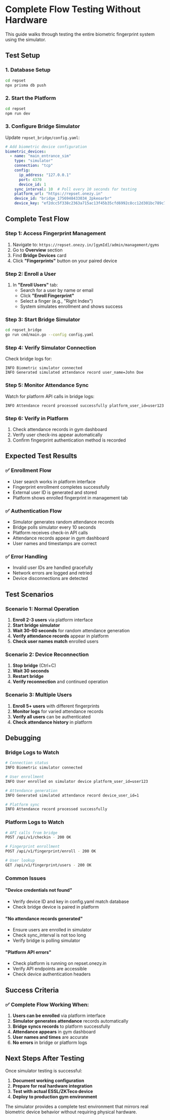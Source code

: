 # Complete Flow Testing Without Hardware

This guide walks through testing the entire biometric fingerprint system using the simulator.

## Test Setup

### 1. Database Setup
```bash
cd repset
npx prisma db push
```

### 2. Start the Platform
```bash
cd repset
npm run dev
```

### 3. Configure Bridge Simulator
Update `repset_bridge/config.yaml`:
```yaml
# Add biometric device configuration
biometric_devices:
  - name: "main_entrance_sim"
    type: "simulator"
    connection: "tcp"
    config:
      ip_address: "127.0.0.1"
      port: 4370
      device_id: 1
    sync_interval: 10  # Poll every 10 seconds for testing
    platform_url: "https://repset.onezy.in"
    device_id: "bridge_1756948433034_2pkeoarbr"
    device_key: "ef2dcc5f338c2363a715ac13f45b35cfd6992c8cc12d301bc789c7e4415186f4"
```

## Complete Test Flow

### Step 1: Access Fingerprint Management
1. Navigate to: `https://repset.onezy.in/[gymId]/admin/management/gyms`
2. Go to **Overview** section
3. Find **Bridge Devices** card
4. Click **"Fingerprints"** button on your paired device

### Step 2: Enroll a User
1. In **"Enroll Users"** tab:
   - Search for a user by name or email
   - Click **"Enroll Fingerprint"**
   - Select a finger (e.g., "Right Index")
   - System simulates enrollment and shows success

### Step 3: Start Bridge Simulator
```bash
cd repset_bridge
go run cmd/main.go --config config.yaml
```

### Step 4: Verify Simulator Connection
Check bridge logs for:
```
INFO Biometric simulator connected
INFO Generated simulated attendance record user_name=John Doe
```

### Step 5: Monitor Attendance Sync
Watch for platform API calls in bridge logs:
```
INFO Attendance record processed successfully platform_user_id=user123
```

### Step 6: Verify in Platform
1. Check attendance records in gym dashboard
2. Verify user check-ins appear automatically
3. Confirm fingerprint authentication method is recorded

## Expected Test Results

### ✅ Enrollment Flow
- User search works in platform interface
- Fingerprint enrollment completes successfully
- External user ID is generated and stored
- Platform shows enrolled fingerprint in management tab

### ✅ Authentication Flow
- Simulator generates random attendance records
- Bridge polls simulator every 10 seconds
- Platform receives check-in API calls
- Attendance records appear in gym dashboard
- User names and timestamps are correct

### ✅ Error Handling
- Invalid user IDs are handled gracefully
- Network errors are logged and retried
- Device disconnections are detected

## Test Scenarios

### Scenario 1: Normal Operation
1. **Enroll 2-3 users** via platform interface
2. **Start bridge simulator**
3. **Wait 30-60 seconds** for random attendance generation
4. **Verify attendance records** appear in platform
5. **Check user names match** enrolled users

### Scenario 2: Device Reconnection
1. **Stop bridge** (Ctrl+C)
2. **Wait 30 seconds**
3. **Restart bridge**
4. **Verify reconnection** and continued operation

### Scenario 3: Multiple Users
1. **Enroll 5+ users** with different fingerprints
2. **Monitor logs** for varied attendance records
3. **Verify all users** can be authenticated
4. **Check attendance history** in platform

## Debugging

### Bridge Logs to Watch
```bash
# Connection status
INFO Biometric simulator connected

# User enrollment
INFO User enrolled on simulator device platform_user_id=user123

# Attendance generation
INFO Generated simulated attendance record device_user_id=1

# Platform sync
INFO Attendance record processed successfully
```

### Platform Logs to Watch
```bash
# API calls from bridge
POST /api/v1/checkin - 200 OK

# Fingerprint enrollment
POST /api/v1/fingerprint/enroll - 200 OK

# User lookup
GET /api/v1/fingerprint/users - 200 OK
```

### Common Issues

#### "Device credentials not found"
- Verify device ID and key in config.yaml match database
- Check bridge device is paired in platform

#### "No attendance records generated"
- Ensure users are enrolled in simulator
- Check sync_interval is not too long
- Verify bridge is polling simulator

#### "Platform API errors"
- Check platform is running on repset.onezy.in
- Verify API endpoints are accessible
- Check device authentication headers

## Success Criteria

### ✅ Complete Flow Working When:
1. **Users can be enrolled** via platform interface
2. **Simulator generates attendance** records automatically
3. **Bridge syncs records** to platform successfully
4. **Attendance appears** in gym dashboard
5. **User names and times** are accurate
6. **No errors** in bridge or platform logs

## Next Steps After Testing

Once simulator testing is successful:

1. **Document working configuration**
2. **Prepare for real hardware integration**
3. **Test with actual ESSL/ZKTeco device**
4. **Deploy to production gym environment**

The simulator provides a complete test environment that mirrors real biometric device behavior without requiring physical hardware.